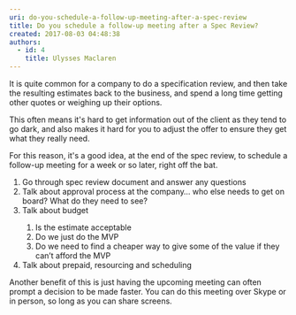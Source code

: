 ```yaml
---
uri: do-you-schedule-a-follow-up-meeting-after-a-spec-review
title: Do you schedule a follow-up meeting after a Spec Review?
created: 2017-08-03 04:48:38
authors:
  - id: 4
    title: Ulysses Maclaren
---
```





<span class='intro'> It is quite common for&#160;a company to do a specification​ review, and then take the resulting estimates back to the business,&#160;and spend a long time getting other quotes or weighing up their options.<br> </span>

<p>This often means it's hard to get information out of the client as they tend to go dark, and also makes it hard for you to adjust the offer to ensure they get what they really need.&#160;<br></p><p>For this reason, it's a good idea, at the end of the spec review, to schedule a follow-up meeting for a week or so later, right off the bat.&#160;<br></p><p><ol><li>Go through spec review document and answer any questions<br></li><li>Talk about approval process at the company… who else needs to get on board? What do they need to see?<br></li><li>Talk about budget<br></li><ol><li>Is the estimate acceptable</li><li>Do we just do the MVP</li><li>Do we need to find a cheaper way to give some of the value if they can’t afford the MVP</li></ol><li>Talk about prepaid, resourcing and scheduling<br></li></ol><div>Another benefit of this&#160;is just having the upcoming meeting can often prompt a decision to be made faster. You can do this meeting over Skype or in person, so long as you can share screens.<br></div></p>


